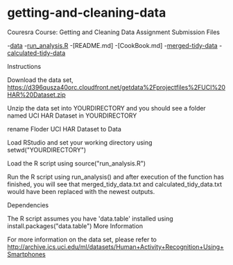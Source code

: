 # getting-and-cleaning-data
Couresra Course: Getting and Cleaning Data
Assignment Submission Files

-[data](https://github.com/prashanthrao19/getting-and-cleaning-data/tree/master/data)
-[run_analysis.R](https://github.com/prashanthrao19/getting-and-cleaning-data/blob/master/run_analysis.R)
-[README.md]
-[CookBook.md]
-[merged-tidy-data](https://github.com/prashanthrao19/getting-and-cleaning-data/blob/master/merged_tidy_data.txt)
-[calculated-tidy-data](https://github.com/prashanthrao19/getting-and-cleaning-data/blob/master/calculated_tidy_data.txt)

Instructions

Download the data set, https://d396qusza40orc.cloudfront.net/getdata%2Fprojectfiles%2FUCI%20HAR%20Dataset.zip 

Unzip the data set into YOURDIRECTORY and you should see a folder named UCI HAR Dataset in YOURDIRECTORY

rename Floder UCI HAR Dataset to Data

Load RStudio and set your working directory using setwd("YOURDIRECTORY")

Load the R script using source("run_analysis.R")

Run the R script using run_analysis() and after execution of the function has finished, you will see that merged_tidy_data.txt and calculated_tidy_data.txt would have been replaced with the newest outputs.

Dependencies

The R script assumes you have 'data.table' installed using install.packages("data.table")
More Information

For more information on the data set, please refer to http://archive.ics.uci.edu/ml/datasets/Human+Activity+Recognition+Using+Smartphones
